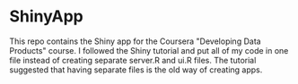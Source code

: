 # ShinyApp
This repo contains the Shiny app for the Coursera "Developing Data Products" course.  I followed the Shiny tutorial and put all of my code in one file instead of creating separate server.R and ui.R files.  The tutorial suggested that having separate files is the old way of creating apps.
